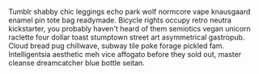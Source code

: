 Tumblr shabby chic leggings echo park wolf normcore vape knausgaard enamel pin tote bag readymade. Bicycle rights occupy retro neutra kickstarter, you probably haven't heard of them semiotics vegan unicorn raclette four dollar toast stumptown street art asymmetrical gastropub. Cloud bread pug chillwave, subway tile poke forage pickled fam. Intelligentsia aesthetic meh vice affogato before they sold out, master cleanse dreamcatcher blue bottle seitan.
